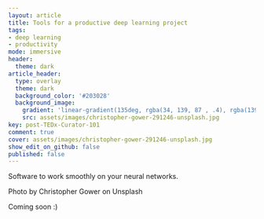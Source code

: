```yaml
---
layout: article
title: Tools for a productive deep learning project
tags:
- deep learning
- productivity
mode: immersive
header:
  theme: dark
article_header:
  type: overlay
  theme: dark
  background_color: '#203028'
  background_image:
    gradient: 'linear-gradient(135deg, rgba(34, 139, 87 , .4), rgba(139, 34, 139, .4))'
    src: assets/images/christopher-gower-291246-unsplash.jpg
key: post-TEDx-Curator-101
comment: true
cover: assets/images/christopher-gower-291246-unsplash.jpg
show_edit_on_github: false
published: false
---
```


Software to work smoothly on your neural networks.

<!--more-->

<!-- The above "more" comment separates the post's excerpt (subtitle / description) from the remaining text -->

Photo by Christopher Gower on Unsplash

Coming soon :)
